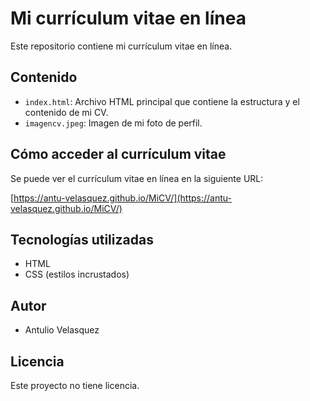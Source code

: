 # Mi currículum vitae en línea

Este repositorio contiene mi currículum vitae en línea.

## Contenido

* `index.html`: Archivo HTML principal que contiene la estructura y el contenido de mi CV.
* `imagencv.jpeg`: Imagen de mi foto de perfil.

## Cómo acceder al currículum vitae

Se puede ver el currículum vitae en línea en la siguiente URL:

[https://antu-velasquez.github.io/MiCV/](https://antu-velasquez.github.io/MiCV/)


## Tecnologías utilizadas

* HTML
* CSS (estilos incrustados)

## Autor

* Antulio Velasquez

## Licencia

Este proyecto no tiene licencia.
